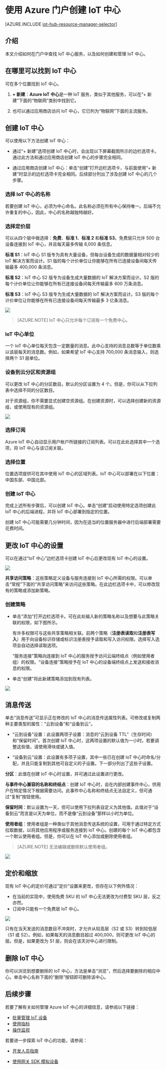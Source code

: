 <properties
	 pageTitle="使用 Azure 门户创建 IoT 中心 | Azure"
	 description="概述如何通过 Azure 门户创建和管理 Azure IoT 中心"
	 services="iot-hub"
	 documentationCenter=""
	 authors="dominicbetts"
	 manager="timlt"
	 editor=""/>  


<tags
	 ms.service="iot-hub"
	 ms.devlang="na"
	 ms.topic="article"
	 ms.tgt_pltfrm="na"
	 ms.workload="na"
	 ms.date="09/30/2016"
	 ms.author="dobett"
	 wacn.date="11/07/2016"/>  


# 使用 Azure 门户创建 IoT 中心

[AZURE.INCLUDE [iot-hub-resource-manager-selector](../../includes/iot-hub-resource-manager-selector.md)]


## 介绍

本文介绍如何在门户中查找 IoT 中心服务，以及如何创建和管理 IoT 中心。

## 在哪里可以找到 IoT 中心

可在多个位置找到 IoT 中心。

1. **+ 新建**：**Azure IoT 中心**是一种 IoT 服务，类似于其他服务，可以在“+ 新建”下面的“物联网”类别中找到它。

2. 也可以通过应用商店访问 IoT 中心，它已列为“物联网”下面的主流服务。

## 创建 IoT 中心

可以使用以下方法创建 IoT 中心：

- 通过“+ 新建”选项创建 IoT 中心时，会出现以下屏幕截图所示的边栏选项卡。通过此方法和通过应用商店创建 IoT 中心的步骤完全相同。

- 通过应用商店创建 IoT 中心：单击“创建”打开边栏选项卡，与前面使用“+ 新建”时显示的边栏选项卡完全相同。后续部分列出了涉及创建 IoT 中心的几个步骤。

### 选择 IoT 中心的名称

若要创建 IoT 中心，必须为中心命名。此名称必须在所有中心保持唯一。后端不允许重复的中心，因此，中心的名称越独特越好。

### 选择定价层

可以从四个层中做选择：**免费**、**标准 1**、**标准 2** 和**标准 S3**。免费层只允许 500 台设备连接到 IoT 中心，并且每天最多传输 8,000 条信息。

**标准 S1**：IoT 中心 S1 版专为具有大量设备，但每台设备生成的数据量相对较少的 IoT 解决方案而设计。S1 版的每个计价单位让你能够在所有已连接设备间每天传输最多 400,000 条消息。

**标准 S2**：IoT 中心 S2 版专为设备生成大量数据的 IoT 解决方案而设计。S2 版的每个计价单位让你能够在所有已连接设备间每天传输最多 600 万条消息。

**标准 S3**：IoT 中心 S3 版专为生成大量数据的 IoT 解决方案而设计。S3 版的每个计价单位让你能够在所有已连接设备间每天传输最多 3 亿条消息。

![][4]

> [AZURE.NOTE] IoT 中心只允许每个订阅有一个免费中心。

### IoT 中心单位

一个 IoT 中心单位每天包含一定数量的消息。此中心支持的消息总数等于单位数乘以该层每天的消息数。例如，如果希望 IoT 中心支持 700,000 条消息输入，则选择两个 S1 层单位。

### 设备到云分区和资源组

可以更改 IoT 中心的分区数目。默认的分区设置为 4 个。但是，你可以从下拉列表中选择不同的分区数目。

对于资源组，你不需要显式创建空资源组。在创建资源时，可以选择创建新的资源组，或使用现有的资源组。

![][5]  


### 选择订阅

Azure IoT 中心自动显示用户帐户所链接的订阅列表。可以在此处选择其中一个选项，将 IoT 中心与该订阅关联。

### 选择位置

位置选项提供可在其中使用 IoT 中心的区域列表。IoT 中心可以部署在以下位置：中国东部、中国北部。

### 创建 IoT 中心

完成上述所有步骤后，可以创建 IoT 中心。单击“创建”启动使用特定选项创建此 IoT 中心的后端进程，并将 IoT 中心部署到指定的位置。

创建 IoT 中心可能需要几分钟时间，因为在适当的位置服务器中进行后端部署需要花费时间。

## 更改 IoT 中心的设置

可以在通过“IoT 中心”边栏选项卡创建 IoT 中心后更改现有 IoT 中心的设置。

![][8]

**共享访问策略**：这些策略定义设备与服务连接到 IoT 中心所需的权限。可以单击“常规”下面的“共享访问策略”来访问这些策略。在此边栏选项卡中，可以修改现有的策略或添加新策略。

### 创建策略

- 单击“添加”打开边栏选项卡。可在此处输入新的策略名称以及想要与此策略关联的权限，如下图所示。

	有许多权限可与这些共享策略相关联。前两个策略（**注册表读取**和**注册表写入**）用于向设备标识存储或标识注册表授予读取和写入访问权限。选择写入选项会自动选择读取选项。

 	“服务连接”策略向连接到 IoT 中心的服务授予访问云端终结点（例如使用者组）的权限。“设备连接”策略授予在 IoT 中心的设备端终结点上发送和接收消息的权限。

- 单击“创建”将此新建策略添加到现有列表。

![][10]

## 消息传送

单击“消息传送”可显示正在修改的 IoT 中心的消息传送属性列表。可修改或复制两种主要类型的属性：“云到设备”和“设备到云”。

- “云到设备”设置：此设置两项子设置：消息的“云到设备 TTL”（生存时间）和“保留时间”。首次创建 IoT 中心时，这两项设置的默认值为一小时。若要调整这些值，请使用滑块或键入值。

- “设备到云”设置：此设置有多项子设置，其中一些已在创建 IoT 中心时命名/分配，并且只能复制到其他可自定义的子设置。下一部分列出了这些子设置。

**分区**：此值在创建 IoT 中心时设置，并可通过此设置进行更改。

**与事件中心兼容的名称和终结点**：创建 IoT 中心时，会在内部创建事件中心，供用户在特定情况下根据需要访问。此事件中心名称和终结点无法自定义，但可通过“复制”按钮使用。

**保留时间**：默认设置为一天，但可以使用下拉列表自定义为其他值。此值对于“设备到云”而言是以天为单位，而不是像“云到设备”那样以小时为单位。

**使用者组**：使用者组是一种类似于其他消息传送系统的设置，可用于通过特定方式拉取数据，以将其他应用程序或服务连接到 IoT 中心。创建的每个 IoT 中心都包含一个默认使用者组。但是，你可以在 IoT 中心添加或删除使用者组。

> [AZURE.NOTE] 无法编辑或删除默认使用者组。

![][11]  


## 定价和缩放

现有 IoT 中心的定价可通过“定价”设置来更改，但存在以下例外情况：

- 在当前的实现中，使用免费 SKU 的 IoT 中心无法更改为付费型 SKU 层，反之亦然。
- 订阅中只能有一个免费层 IoT 中心。

![][12]

只有在当天发送的消息数目不冲突时，才允许从较高层（S2 或 S3）转到较低层（S1 或 S2）。例如，如果每天的消息数目超过 400,000，则可更改 IoT 中心的层。但是，如果更改为 S1 层，则会在该天对中心进行限制。

## 删除 IoT 中心

你可以浏览到想要删除的 IoT 中心，方法是单击“浏览”，然后选择要删除的相应中心。单击中心名称下面的“删除”按钮即可删除该中心。

## 后续步骤

若要了解有关如何管理 Azure IoT 中心的详细信息，请参阅以下链接：

- [批量管理 IoT 设备][lnk-bulk]
- [使用指标][lnk-metrics]
- [操作监视][lnk-monitor]

若要进一步探索 IoT 中心的功能，请参阅：

- [开发人员指南][lnk-devguide]
- [使用网关 SDK 模拟设备][lnk-gateway]


  [4]: ./media/iot-hub-create-through-portal/create-iothub.png
  [5]: ./media/iot-hub-create-through-portal/location1.png
  [8]: ./media/iot-hub-create-through-portal/portal-settings.png
  [10]: ./media/iot-hub-create-through-portal/shared-access-policies.png
  [11]: ./media/iot-hub-create-through-portal/messaging-settings.png
  [12]: ./media/iot-hub-create-through-portal/pricing-error.png

[lnk-bulk]: /documentation/articles/iot-hub-bulk-identity-mgmt/
[lnk-metrics]: /documentation/articles/iot-hub-metrics/
[lnk-monitor]: /documentation/articles/iot-hub-operations-monitoring/

[lnk-devguide]: /documentation/articles/iot-hub-devguide/
[lnk-gateway]: /documentation/articles/iot-hub-linux-gateway-sdk-simulated-device/

<!---HONumber=Mooncake_1031_2016-->